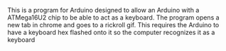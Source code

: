 This is a program for Arduino designed to allow an Arduino with a ATMega16U2 chip to be able to act as a keyboard. The program opens a new tab in chrome and goes to a rickroll gif. This requires the Arduino to have a keyboard hex flashed onto it so the computer recognizes it as a keyboard
